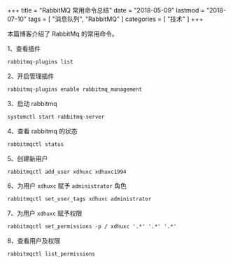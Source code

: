 +++
title = "RabbitMQ 常用命令总结"
date = "2018-05-09"
lastmod = "2018-07-10"
tags = [
    "消息队列",
    "RabbitMQ"
]
categories = [
    "技术"
]
+++

本篇博客介绍了 RabbitMq 的常用命令。

<!--more-->

1、查看插件
```markdown
rabbitmq-plugins list
```

2、开启管理插件
```markdown
rabbitmq-plugins enable rabbitmq_management
```

3、启动 rabbitmq
```markdown
systemctl start rabbitmq-server
```

4、查看 rabbitmq 的状态
```markdown
rabbitmqctl status
```

5、创建新用户
```markdown
rabbitmqctl add_user xdhuxc xdhuxc1994
```

6、为用户 `xdhuxc` 赋予 `administrator` 角色
```markdown
rabbitmqctl set_user_tags xdhuxc administrator
```

7、为用户 `xdhuxc` 赋予权限
```markdown
rabbitmqctl set_permissions -p / xdhuxc '.*' '.*' '.*'
```

8、查看用户及权限
```markdown
rabbitmqctl list_permissions
```
